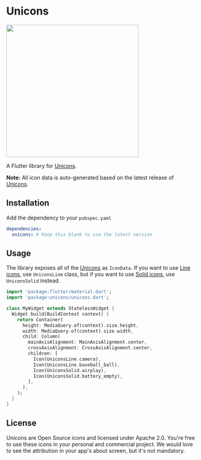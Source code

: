 # Unicons

<div>
  <img src="https://i.imgur.com/pwnKyk3.png" width=350px>
</div>

A Flutter library for [Unicons](https://iconscout.com/unicons).

**Note:** All icon data is auto-generated based on the latest release of [Unicons](https://github.com/Iconscout/unicons).

## Installation

Add the dependency to your `pubspec.yaml`

```yaml
dependencies:
  unicons: # Keep this blank to use the latest version
```

## Usage

The library exposes all of the [Unicons](https://iconscout.com/unicons) as `IconData`.
If you want to use [Line icons](https://iconscout.com/unicons/explore/line), use `UniconsLine` class, but if you want to use [Solid icons](https://iconscout.com/unicons/explore/solid), use `UniconsSolid` instead.

```dart
import 'package:flutter/material.dart';
import 'package:unicons/unicons.dart';

class MyWidget extends StatelessWidget {
  Widget build(BuildContext context) {
    return Container(
      height: MediaQuery.of(context).size.height,
      width: MediaQuery.of(context).size.width,
      child: Column(
        mainAxisAlignment: MainAxisAlignment.center,
        crossAxisAlignment: CrossAxisAlignment.center,
        children: [
          Icon(UniconsLine.camera),
          Icon(UniconsLine.baseball_ball),
          Icon(UniconsSolid.airplay),
          Icon(UniconsSolid.battery_empty),
        ],
      ),
    );
  }
}
```

## License

Unicons are Open Source icons and licensed under Apache 2.0. You're free to use these icons in your personal and commercial project. We would love to see the attribution in your app's about screen, but it's not mandatory.